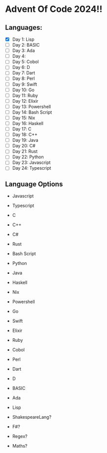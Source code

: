 # Advent Of Code 2024!!

## Languages:
- [x] Day 1: Lisp
- [ ] Day 2: BASIC
- [ ] Day 3: Ada
- [ ] Day 4: 
- [ ] Day 5: Cobol
- [ ] Day 6: D
- [ ] Day 7: Dart
- [ ] Day 8: Perl
- [ ] Day 9: Swift
- [ ] Day 10: Go
- [ ] Day 11: Ruby
- [ ] Day 12: Elixir
- [ ] Day 13: Powershell
- [ ] Day 14: Bash Script
- [ ] Day 15: Nix
- [ ] Day 16: Haskell
- [ ] Day 17: C
- [ ] Day 18: C++
- [ ] Day 19: Java
- [ ] Day 20: C#
- [ ] Day 21: Rust
- [ ] Day 22: Python
- [ ] Day 23: Javascript
- [ ] Day 24: Typescript

## Language Options
- Javascript
- Typescript
- C
- C++
- C#
- Rust
- Bash Script
- Python
- Java
- Haskell

- Nix
- Powershell

- Go
- Swift
- Elixir
- Ruby
- Cobol
- Perl
- Dart
- D
- BASIC
- Ada
- Lisp

- ShakespeareLang?
- F#?
- Regex?
- Maths?
